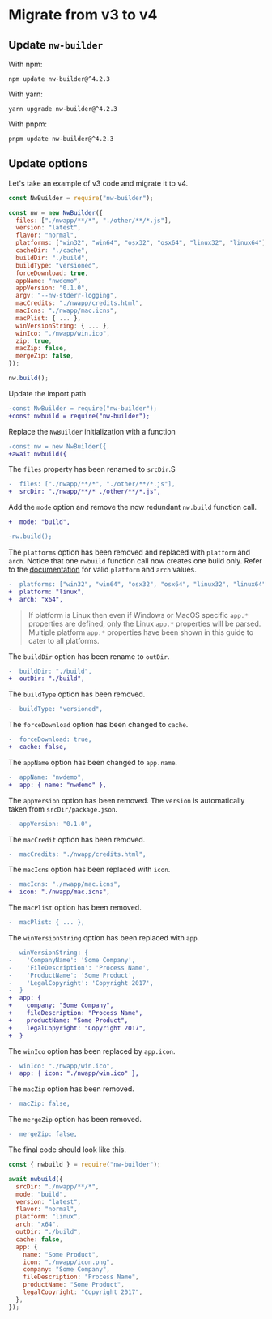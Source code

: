 # Migrate from v3 to v4

## Update `nw-builder`

With npm:

```shell
npm update nw-builder@^4.2.3
```

With yarn:

```shell
yarn upgrade nw-builder@^4.2.3
```

With pnpm:

```shell
pnpm update nw-builder@^4.2.3
```

## Update options

Let's take an example of v3 code and migrate it to v4.

```javascript
const NwBuilder = require("nw-builder");

const nw = new NwBuilder({
  files: ["./nwapp/**/*", "./other/**/*.js"],
  version: "latest",
  flavor: "normal",
  platforms: ["win32", "win64", "osx32", "osx64", "linux32", "linux64"],
  cacheDir: "./cache",
  buildDir: "./build",
  buildType: "versioned",
  forceDownload: true,
  appName: "nwdemo",
  appVersion: "0.1.0",
  argv: "--nw-stderr-logging",
  macCredits: "./nwapp/credits.html",
  macIcns: "./nwapp/mac.icns",
  macPlist: { ... },
  winVersionString: { ... },
  winIco: "./nwapp/win.ico",
  zip: true,
  macZip: false,
  mergeZip: false,
});

nw.build();
```

Update the import path

```diff
-const NwBuilder = require("nw-builder");
+const nwbuild = require("nw-builder");
```

Replace the `NwBuilder` initialization with a function

```diff
-const nw = new NwBuilder({
+await nwbuild({
```

The `files` property has been renamed to `srcDir`.S

```diff
-  files: ["./nwapp/**/*", "./other/**/*.js"],
+  srcDir: "./nwapp/**/* ./other/**/*.js",
```

Add the `mode` option and remove the now redundant `nw.build` function call.

```diff
+  mode: "build",

-nw.build();
```

The `platforms` option has been removed and replaced with `platform` and `arch`. Notice that one `nwbuild` function call now creates one build only. Refer to the [documentation](./index.md) for valid `platform` and `arch` values.

```diff
-  platforms: ["win32", "win64", "osx32", "osx64", "linux32", "linux64"],
+  platform: "linux",
+  arch: "x64",
```

> If platform is Linux then even if Windows or MacOS specific `app.*` properties are defined, only the Linux `app.*` properties will be parsed. Multiple platform `app.*` properties have been shown in this guide to cater to all platforms.

The `buildDir` option has been rename to `outDir`.

```diff
-  buildDir: "./build",
+  outDir: "./build",
```

The `buildType` option has been removed.

```diff
-  buildType: "versioned",
```

The `forceDownload` option has been changed to `cache`.

```diff
-  forceDownload: true,
+  cache: false,
```

The `appName` option has been changed to `app.name`.

```diff
-  appName: "nwdemo",
+  app: { name: "nwdemo" },
```

The `appVersion` option has been removed. The `version` is automatically taken from `srcDir/package.json`.

```diff
-  appVersion: "0.1.0",
```

The `macCredit` option has been removed.

```diff
-  macCredits: "./nwapp/credits.html",
```

The `macIcns` option has been replaced with `icon`.

```diff
-  macIcns: "./nwapp/mac.icns",
+  icon: "./nwapp/mac.icns",
```

The `macPlist` option has been removed.

```diff
-  macPlist: { ... },
```

The `winVersionString` option has been replaced with `app`.

```diff
-  winVersionString: {
-    'CompanyName': 'Some Company',
-    'FileDescription': 'Process Name',
-    'ProductName': 'Some Product',
-    'LegalCopyright': 'Copyright 2017',
-  }
+  app: {
+    company: "Some Company",
+    fileDescription: "Process Name",
+    productName: "Some Product",
+    legalCopyright: "Copyright 2017",
+  }
```

The `winIco` option has been replaced by `app.icon`.

```diff
-  winIco: "./nwapp/win.ico",
+  app: { icon: "./nwapp/win.ico" },
```

The `macZip` option has been removed.

```diff
-  macZip: false,
```

The `mergeZip` option has been removed.

```diff
-  mergeZip: false,
```

The final code should look like this.

```javascript
const { nwbuild } = require("nw-builder");

await nwbuild({
  srcDir: "./nwapp/**/*",
  mode: "build",
  version: "latest",
  flavor: "normal",
  platform: "linux",
  arch: "x64",
  outDir: "./build",
  cache: false,
  app: {
    name: "Some Product",
    icon: "./nwapp/icon.png",
    company: "Some Company",
    fileDescription: "Process Name",
    productName: "Some Product",
    legalCopyright: "Copyright 2017",
  },
});
```
